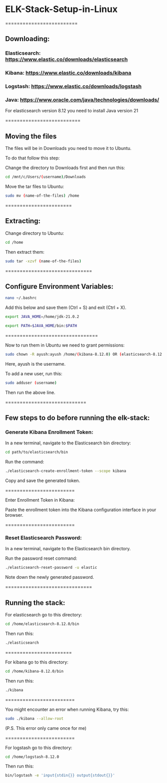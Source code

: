 # ELK-Stack-Setup-in-Linux

=========================
## Downloading:

### Elasticsearch: https://www.elastic.co/downloads/elasticsearch

### Kibana: https://www.elastic.co/downloads/kibana

### Logstash: https://www.elastic.co/downloads/logstash

### Java: https://www.oracle.com/java/technologies/downloads/

For elasticsearch version 8.12 you need to install Java version 21

==========================

## Moving the files

The files will be in Downloads you need to move it to Ubuntu.

To do that follow this step:

Change the directory to Downloads first and then run this:

```bash
cd /mnt/c/Users/(username)/Downloads
```

Move the tar files to Ubuntu:

```bash
sudo mv (name-of-the-files) /home
```

=======================

## Extracting:

Change directory to Ubuntu:

```bash
cd /home
```

Then extract them:

```bash
sudo tar -xzvf (name-of-the-files)
```

==============================

## Configure Environment Variables:

```bash
nano ~/.bashrc
```

Add this below and save them (Ctrl + S) and exit (Ctrl + X).

```bash
export JAVA_HOME=/home/jdk-21.0.2

export PATH=$JAVA_HOME/bin:$PATH
```

================================

Now to run them in Ubuntu we need to grant permissions:

```bash
sudo chown -R ayush:ayush /home/(kibana-8.12.0) OR (elasticsearch-8.12.0) OR (logstash-8.12.0)
```

Here, ayush is the username.

To add a new user, run this:

```bash
sudo adduser (username) 
```

Then run the above line.

============================

## Few steps to do before running the elk-stack:

### Generate Kibana Enrollment Token:

In a new terminal, navigate to the Elasticsearch bin directory:

```bash
cd path/to/elasticsearch/bin
```

Run the command:

```bash
./elasticsearch-create-enrollment-token --scope kibana
```

Copy and save the generated token.

========================

Enter Enrollment Token in Kibana:

Paste the enrollment token into the Kibana configuration interface in your browser.

========================

### Reset Elasticsearch Password:

In a new terminal, navigate to the Elasticsearch bin directory.

Run the password reset command:

```bash
./elasticsearch-reset-password -u elastic
```

Note down the newly generated password.

==============================

## Running the stack:

For elasticsearch go to this directory:

```bash
cd /home/elasticsearch-8.12.0/bin
```

Then run this:

```bash
./elasticsearch
```

=======================

For kibana go to this directory:

```bash
cd /home/kibana-8.12.0/bin
```

Then run this:

```bash
./kibana
```

========================

You might encounter an error when running Kibana, try this:

```bash
sudo ./kibana --allow-root
```

(P.S. This error only came once for me)

========================

For logstash go to this directory:

```bash
cd /home/logstash-8.12.0
```

Then run this:

```bash
bin/logstash -e 'input{stdin{}} output{stdout{}}'
```




